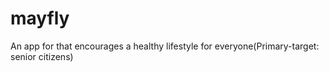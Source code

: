 # mayfly
An app for that encourages a healthy lifestyle for everyone(Primary-target: senior citizens)
